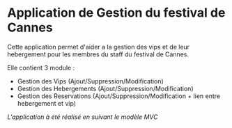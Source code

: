 # Application de Gestion du festival de Cannes

Cette application permet d'aider a la gestion des vips et de leur hebergement pour les membres du staff du festival de Cannes.

Elle contient 3 module :  
  * Gestion des Vips (Ajout/Suppression/Modification)
  * Gestion des Hebergements (Ajout/Suppression/Modification)
  * Gestion des Reservations (Ajout/Suppression/Modification + lien entre hebergement et vip)
  
 *L'application à été réalisé en suivant le modèle MVC*
